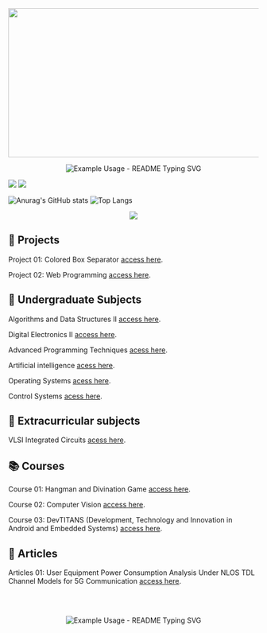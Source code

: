 <div align="center">
  <img src="https://github.com/evandr022/evandr022/assets/86542604/e88024d4-16d0-4f7a-9a6b-c231ea975880" width="1000" height="300"/>
</div>
          
<p align="center">
  <img src="https://readme-typing-svg.demolab.com/?lines=I'm+Evandro;graduating+in+computer+engineering;&font=Fira%20Code&center=true&width=420&height=50&duration=3000&pause=1000" alt="Example Usage - README Typing SVG">
</p>

<div>
    <a href = "mailto:evandro.silva@ufam.edu.br"><img src="https://img.shields.io/badge/-Gmail-%23333?style=for-the-badge&logo=gmail&logoColor=white" target="_blank"></a>
    <a href=https://www.linkedin.com/in/evandro-salvador-marinho-da-silva-510b26191/" target="_blank"><img src="https://img.shields.io/badge/-LinkedIn-%230077B5?style=for-the-badge&logo=linkedin&logoColor=white" target="_blank"></a> 
</div>

![Anurag's GitHub stats](https://github-readme-stats.vercel.app/api?username=evandr022&show_icons=true&theme=transparent)
![Top Langs](https://github-readme-stats.vercel.app/api/top-langs/?username=evandr022&amp;layout=compact&amp;langs_count=7&amp;theme=transparent)
<!-- [![GitHub Streak](https://github-readme-streak-stats.herokuapp.com?user=evandr022&theme=transparent&hide_border=falso&border_radius=4&mode=weekly)](https://git.io/streak-stats) -->


<p align="center">
  <a href="">
    <img src="https://skillicons.dev/icons?i=bash,c,cpp,java,python,js,ts,mysql,sqlite,nodejs,docker,git,github,arduino,latex,linux,windows,md,androidstudio,opencv,perl,powershell,prisma,vscode,npm,ubuntu" />
  </a>
</p>     

## 📁 Projects
Project 01: Colored Box Separator [access here](https://github.com/evandr022/Projeto_01). </p>
Project 02: Web Programming [access here](https://github.com/evandr022/web-programming). </p>

## 📝 Undergraduate Subjects
Algorithms and Data Structures II [access here](https://github.com/evandr022/Algorithms-and-Data-Structures-II).</p>
Digital Electronics II [access here](https://github.com/evandr022/Digital-Electronics-II).</p>
Advanced Programming Techniques [acess here](https://github.com/evandr022/Advanced-Programming-Techniques).</p>
Artificial intelligence [acess here](https://github.com/evandr022/Artificial-intelligence).</p>
Operating Systems [acess here](https://github.com/evandr022/Operating-Systems).</p>
Control Systems  [acess here](https://github.com/evandr022/control-system).</p>

## 📝 Extracurricular subjects
VLSI Integrated Circuits [acess here](https://github.com/evandr022/VLSI-Integrated-Circuits).</p>

## 📚 Courses
Course 01: Hangman and Divination Game [access here](https://github.com/Evandro02/Evandro_All_Projects/blob/main/Projeto_02). </p>
Course 02: Computer Vision [access here](https://github.com/evandr022/Computer-Vision). </p>
Course 03: DevTITANS (Development, Technology and Innovation in Android and Embedded Systems) [access here](https://github.com/evandr022/DevTITANS-Projeto-IR). </p>


## 📑  Articles
Articles 01: User Equipment Power Consumption Analysis Under NLOS TDL Channel Models for 5G Communication [access here](https://github.com/evandr022/Articles-01). </p>

</br></br>

<p align="center">   
  <img src="https://readme-typing-svg.demolab.com/?lines=Thanks+for+your+visit;&font=Fira%20Code&center=true&width=380&height=50&duration=4000&pause=100000" alt="Example Usage - README Typing SVG">
</p>
